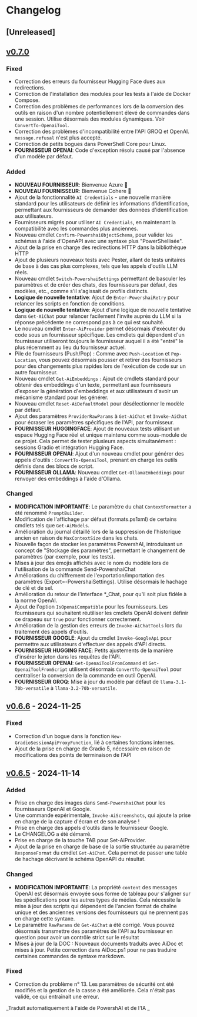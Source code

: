 ﻿# Changelog

## [Unreleased] <!--AiDoc:Translator:IgnoreLine-->

## [v0.7.0]

### Fixed <!--AiDoc:Translator:IgnoreLine-->
- Correction des erreurs du fournisseur Hugging Face dues aux redirections.
- Correction de l'installation des modules pour les tests à l'aide de Docker Compose.
- Correction des problèmes de performances lors de la conversion des outils en raison d'un nombre potentiellement élevé de commandes dans une session. Utilise désormais des modules dynamiques. Voir `ConvertTo-OpenaiTool`.
- Correction des problèmes d'incompatibilité entre l'API GROQ et OpenAI. `message.refusal` n'est plus accepté.
- Correction de petits bogues dans PowerShell Core pour Linux.
- **FOURNISSEUR OPENAI**: Code d'exception résolu causé par l'absence d'un modèle par défaut.

### Added <!--AiDoc:Translator:IgnoreLine-->
- **NOUVEAU FOURNISSEUR**: Bienvenue Azure 🎉
- **NOUVEAU FOURNISSEUR**: Bienvenue Cohere 🎉
- Ajout de la fonctionnalité `AI Credentials` - une nouvelle manière standard pour les utilisateurs de définir les informations d'identification, permettant aux fournisseurs de demander des données d'identification aux utilisateurs.
- Fournisseurs migrés pour utiliser `AI Credentials`, en maintenant la compatibilité avec les commandes plus anciennes.
- Nouveau cmdlet `Confirm-PowershaiObjectSchema`, pour valider les schémas à l'aide d'OpenAPI avec une syntaxe plus "PowerShellisée".
- Ajout de la prise en charge des redirections HTTP dans la bibliothèque HTTP
- Ajout de plusieurs nouveaux tests avec Pester, allant de tests unitaires de base à des cas plus complexes, tels que les appels d'outils LLM réels.
- Nouveau cmdlet `Switch-PowershaiSettings` permettant de basculer les paramètres et de créer des chats, des fournisseurs par défaut, des modèles, etc., comme s'il s'agissait de profils distincts.
- **Logique de nouvelle tentative**: Ajout de `Enter-PowershaiRetry` pour relancer les scripts en fonction de conditions.
- **Logique de nouvelle tentative**: Ajout d'une logique de nouvelle tentative dans `Get-AiChat` pour relancer facilement l'invite auprès du LLM si la réponse précédente ne correspond pas à ce qui est souhaité.
- Le nouveau cmdlet `Enter-AiProvider` permet désormais d'exécuter du code sous un fournisseur spécifique. Les cmdlets qui dépendent d'un fournisseur utiliseront toujours le fournisseur auquel il a été "entré" le plus récemment au lieu du fournisseur actuel.
- Pile de fournisseurs (Push/Pop) : Comme avec `Push-Location` et `Pop-Location`, vous pouvez désormais pousser et retirer des fournisseurs pour des changements plus rapides lors de l'exécution de code sur un autre fournisseur.
- Nouveau cmdlet `Get-AiEmbeddings` : Ajout de cmdlets standard pour obtenir des embeddings d'un texte, permettant aux fournisseurs d'exposer la génération d'embeddings et aux utilisateurs d'avoir un mécanisme standard pour les générer.
- Nouveau cmdlet `Reset-AiDefaultModel` pour désélectionner le modèle par défaut.
- Ajout des paramètres `ProviderRawParams` à `Get-AiChat` et `Invoke-AiChat` pour écraser les paramètres spécifiques de l'API, par fournisseur.
- **FOURNISSEUR HUGGINGFACE**: Ajout de nouveaux tests utilisant un espace Hugging Face réel et unique maintenu comme sous-module de ce projet. Cela permet de tester plusieurs aspects simultanément : sessions Gradio et intégration Hugging Face.
- **FOURNISSEUR OPENAI**: Ajout d'un nouveau cmdlet pour générer des appels d'outils : `ConvertTo-OpenaiTool`, prenant en charge les outils définis dans des blocs de script.
- **FOURNISSEUR OLLAMA**: Nouveau cmdlet `Get-OllamaEmbeddings` pour renvoyer des embeddings à l'aide d'Ollama.

### Changed <!--AiDoc:Translator:IgnoreLine-->
- **MODIFICATION IMPORTANTE**: Le paramètre du chat `ContextFormatter` a été renommé `PromptBuilder`.
- Modification de l'affichage par défaut (formats.ps1xml) de certains cmdlets tels que `Get-AiModels`.
- Amélioration du journal détaillé lors de la suppression de l'historique ancien en raison de `MaxContextSize` dans les chats.
- Nouvelle façon de stocker les paramètres PowershAI, introduisant un concept de "Stockage des paramètres", permettant le changement de paramètres (par exemple, pour les tests).
- Mises à jour des émojis affichés avec le nom du modèle lors de l'utilisation de la commande Send-PowershaiChat
- Améliorations du chiffrement de l'exportation/importation des paramètres (Export=-PowershaiSettings). Utilise désormais le hachage de clé et de sel.
- Amélioration du retour de l'interface *_Chat, pour qu'il soit plus fidèle à la norme OpenAI.
- Ajout de l'option `IsOpenaiCompatible` pour les fournisseurs. Les fournisseurs qui souhaitent réutiliser les cmdlets OpenAI doivent définir ce drapeau sur `true` pour fonctionner correctement.
- Amélioration de la gestion des erreurs de `Invoke-AiChatTools` lors du traitement des appels d'outils.
- **FOURNISSEUR GOOGLE**: Ajout du cmdlet `Invoke-GoogleApi` pour permettre aux utilisateurs d'effectuer des appels d'API directs.
- **FOURNISSEUR HUGGING FACE**: Petits ajustements de la manière d'insérer le jeton dans les requêtes de l'API.
- **FOURNISSEUR OPENAI**: `Get-OpenaiToolFromCommand` et `Get-OpenaiToolFromScript` utilisent désormais `ConvertTo-OpenaiTool` pour centraliser la conversion de la commande en outil OpenAI.
- **FOURNISSEUR GROQ**: Mise à jour du modèle par défaut de `llama-3.1-70b-versatile` à `llama-3.2-70b-versatile`.

## [v0.6.6] - 2024-11-25

### Fixed <!--AiDoc:Translator:IgnoreLine-->
- Correction d'un bogue dans la fonction `New-GradioSessionApiProxyFunction`, lié à certaines fonctions internes.
- Ajout de la prise en charge de Gradio 5, nécessaire en raison de modifications des points de terminaison de l'API

## [v0.6.5] - 2024-11-14

### Added <!--AiDoc:Translator:IgnoreLine-->
- Prise en charge des images dans `Send-PowershaiChat` pour les fournisseurs OpenAI et Google.
- Une commande expérimentale, `Invoke-AiScreenshots`, qui ajoute la prise en charge de la capture d'écran et de son analyse !
- Prise en charge des appels d'outils dans le fournisseur Google.
- Le CHANGELOG a été démarré.
- Prise en charge de la touche TAB pour Set-AiProvider.
- Ajout de la prise en charge de base de la sortie structurée au paramètre `ResponseFormat` du cmdlet `Get-AiChat`. Cela permet de passer une table de hachage décrivant le schéma OpenAPI du résultat.

### Changed <!--AiDoc:Translator:IgnoreLine-->
- **MODIFICATION IMPORTANTE**: La propriété `content` des messages OpenAI est désormais envoyée sous forme de tableau pour s'aligner sur les spécifications pour les autres types de médias. Cela nécessite la mise à jour des scripts qui dépendent de l'ancien format de chaîne unique et des anciennes versions des fournisseurs qui ne prennent pas en charge cette syntaxe.
- Le paramètre `RawParams` de `Get-AiChat` a été corrigé. Vous pouvez désormais transmettre des paramètres de l'API au fournisseur en question pour avoir un contrôle strict sur le résultat
- Mises à jour de la DOC : Nouveaux documents traduits avec AiDoc et mises à jour. Petite correction dans AiDoc.ps1 pour ne pas traduire certaines commandes de syntaxe markdown.

### Fixed <!--AiDoc:Translator:IgnoreLine-->
- Correction du problème n° 13. Les paramètres de sécurité ont été modifiés et la gestion de la casse a été améliorée. Cela n'était pas validé, ce qui entraînait une erreur.

[v0.6.6]: https://github.com/rrg92/powershai/releases/tag/v0.6.6
[v0.6.5]: https://github.com/rrg92/powershai/releases/tag/v0.6.5
[v0.7.0]: https://github.com/rrg92/powershai/releases/tag/v0.7.0


<!--PowershaiAiDocBlockStart-->
_Traduit automatiquement à l'aide de PowershAI et de l'IA
_
<!--PowershaiAiDocBlockEnd-->
